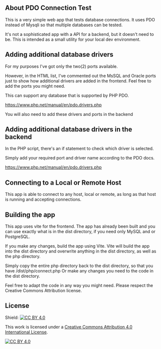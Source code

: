 ## About PDO Connection Test

This is a very simple web app that tests database connections.
It uses PDO instead of Mysqli so that multiple databases can be tested.

It's not a sophisticated app with a API for a backend, but it doesn't need to be.
This is intended as a small utility for your local dev environment.

## Adding additional database drivers

For my purposes I've got only the two(2) ports available.

However, in the HTML list, I've commented out the MsSQL and Oracle ports just to show how additional drivers are added in the frontend.
Feel free to add the ports you might need.

This can support any database that is supported by PHP PDO.

https://www.php.net/manual/en/pdo.drivers.php

You will also need to add these drivers and ports in the backend

## Adding additional database drivers in the backend

In the PHP script, there's an if statement to check which driver is selected.

Simply add your required port and driver name according to the PDO docs.

https://www.php.net/manual/en/pdo.drivers.php

## Connecting to a Local or Remote Host

This app is able to connect to any host, local or remote, as long as that host is running and accepting connections.

## Building the app

This app uses vite for the frontend.
The app has already been built and you can use exactly what is in the dist directory, if you need only MySQL and or PostgreSQL.

If you make any changes, build the app using Vite.
Vite will build the app into the dist directory and overwrite anything in the dist directory, as well as the php directory.

Simply copy the entire php directory back to the dist directory, so that you have /dist/php/connect.php
Or make any changes you need to the code in the dist directory.

Feel free to adapt the code in any way you might need.
Please respect the Creative Commons Attribution license.

## License

Shield: [![CC BY 4.0][cc-by-shield]][cc-by]

This work is licensed under a
[Creative Commons Attribution 4.0 International License][cc-by].

[![CC BY 4.0][cc-by-image]][cc-by]

[cc-by]: http://creativecommons.org/licenses/by/4.0/
[cc-by-image]: https://i.creativecommons.org/l/by/4.0/88x31.png
[cc-by-shield]: https://img.shields.io/badge/License-CC%20BY%204.0-lightgrey.svg